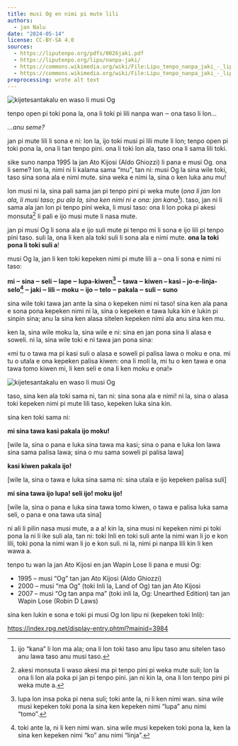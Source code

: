 ```yaml
---
title: musi Og en nimi pi mute lili
authors:
  - jan Nalu
date: "2024-05-14"
license: CC-BY-SA 4.0
sources:
  - https://liputenpo.org/pdfs/0026jaki.pdf
  - https://liputenpo.org/lipu/nanpa-jaki/
  - https://commons.wikimedia.org/wiki/File:Lipu_tenpo_nanpa_jaki_-_lipu_musi_01.png
  - https://commons.wikimedia.org/wiki/File:Lipu_tenpo_nanpa_jaki_-_lipu_musi_02.png
preprocessing: wrote alt text
---
```


![kijetesantakalu en waso li musi Og](https://upload.wikimedia.org/wikipedia/commons/7/70/Lipu_tenpo_nanpa_jaki_-_lipu_musi_01.png)

tenpo open pi toki pona la, ona li toki pi lili nanpa wan ‒ ona taso li lon...

*...anu seme?*

jan pi mute lili li sona e ni: lon la, ijo toki musi pi lili mute li lon; tenpo open pi toki pona la, ona li tan tenpo pini. ona li toki lon ala, taso ona li sama lili toki.

sike suno nanpa 1995 la jan Ato Kijosi (Aldo Ghiozzi) li pana e musi Og. ona li seme? lon la, nimi ni li kalama sama “mu”, tan ni: musi Og la sina wile toki, taso sina sona ala e nimi mute. sina weka e nimi la, sina o ken luka anu mu!

lon musi ni la, sina pali sama jan pi tenpo pini pi weka mute (*ona li jan lon ala, li musi taso; pu ala la, sina ken nimi ni e ona: jan kana*[^1]). taso, jan ni li sama ala jan lon pi tenpo pini weka, li musi taso: ona li lon poka pi akesi monsuta[^2] li pali e ijo musi mute li nasa mute.

jan pi musi Og li sona ala e ijo suli mute pi tenpo mi li sona e ijo lili pi tenpo pini taso. suli la, ona li ken ala toki suli li sona ala e nimi mute. **ona la toki pona li toki suli a**!

musi Og la, jan li ken toki kepeken nimi pi mute lili a – ona li sona e nimi ni taso:

**mi ‒ sina ‒ seli ‒ lape ‒ lupa-kiwen[^3] ‒ tawa ‒ kiwen – kasi – jo-e-linja-selo[^4] ‒ jaki ‒ lili ‒ moku ‒ ijo ‒ telo ‒ pakala ‒ suli ‒ suno**

sina wile toki tawa jan ante la sina o kepeken nimi ni taso! sina ken ala pana e sona pona kepeken nimi ni la, sina o kepeken e tawa luka kin e lukin pi sinpin sina; anu la sina ken alasa sitelen kepeken nimi ala anu sina ken mu.

ken la, sina wile moku la, sina wile e ni: sina en jan pona sina li alasa e soweli. ni la, sina wile toki e ni tawa jan pona sina:

«mi tu o tawa ma pi kasi suli o alasa e soweli pi palisa lawa o moku e ona. mi tu o utala e ona kepeken palisa kiwen: ona li moli la, mi tu o ken tawa e ona tawa tomo kiwen mi, li ken seli e ona li ken moku e ona!»

![kijetesantakalu en waso li musi Og](https://upload.wikimedia.org/wikipedia/commons/8/81/Lipu_tenpo_nanpa_jaki_-_lipu_musi_02.png)

taso, sina ken ala toki sama ni, tan ni: sina sona ala e nimi! ni la, sina o alasa toki kepeken nimi pi mute lili taso, kepeken luka sina kin.

sina ken toki sama ni:

**mi sina tawa kasi pakala ijo moku!**

[wile la, sina o pana e luka sina tawa ma kasi; sina o pana e luka lon lawa sina sama palisa lawa; sina o mu sama soweli pi palisa lawa]

**kasi kiwen pakala ijo!**

[wile la, sina o tawa e luka sina sama ni: sina utala e ijo kepeken palisa suli]

**mi sina tawa ijo lupa! seli ijo! moku ijo!**

[wile la, sina o pana e luka sina tawa tomo kiwen, o tawa e palisa luka sama seli, o pana e ona tawa uta sina]

ni ali li pilin nasa musi mute, a a a! kin la, sina musi ni kepeken nimi pi toki pona la ni li ike suli ala, tan ni: toki Inli en toki suli ante la nimi wan li jo e kon lili, toki pona la nimi wan li jo e kon suli. ni la, nimi pi nanpa lili kin li ken wawa a.

tenpo tu wan la jan Ato Kijosi en jan Wapin Lose li pana e musi Og:

- 1995 – musi “Og” tan jan Ato Kijosi (Aldo Ghiozzi)
- 2000 – musi “ma Og” (toki Inli la, Land of Og) tan jan Ato Kijosi
- 2007 – musi “Og tan anpa ma” (toki inli la, Og: Unearthed Edition) tan jan Wapin Lose (Robin D Laws)

sina ken lukin e sona e toki pi musi Og lon lipu ni (kepeken toki Inli):

https://index.rpg.net/display-entry.phtml?mainid=3984

[^1]: ijo “kana” li lon ma ala; ona li lon toki taso anu lipu taso anu sitelen taso anu lawa taso anu musi taso.
[^2]: akesi monsuta li waso akesi ma pi tenpo pini pi weka mute suli; lon la ona li lon ala poka pi jan pi tenpo pini. jan ni kin la, ona li lon tenpo pini pi weka mute a.
[^3]: lupa lon insa poka pi nena suli; toki ante la, ni li ken nimi wan. sina wile musi kepeken toki pona la sina ken kepeken nimi “lupa” anu nimi “tomo”.
[^4]: toki ante la, ni li ken nimi wan. sina wile musi kepeken toki pona la, ken la sina ken kepeken nimi “ko” anu nimi “linja”.
